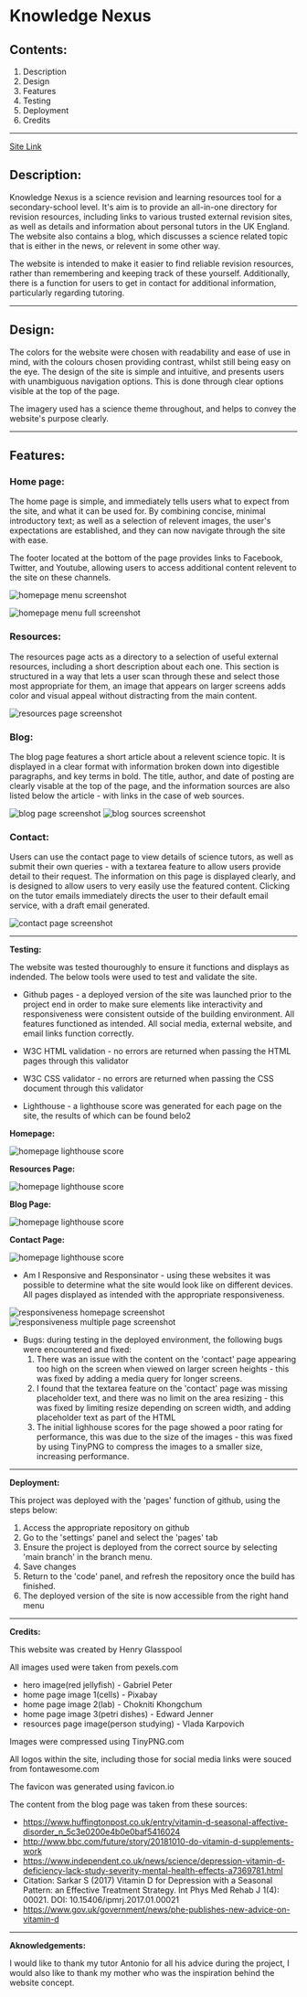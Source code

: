 # Knowledge Nexus

## Contents:
1. Description
2. Design
3. Features
4. Testing
5. Deployment
6. Credits

--------------

[Site Link](https://hglass07.github.io/portfolio-project-1/)

## Description:

Knowledge Nexus is a science revision and learning resources tool for a secondary-school level. It's aim is to provide an all-in-one directory for revision resources, including links to various trusted external revision sites, as well as details and information about personal tutors in the UK England. The website also contains a blog, which discusses a science related topic that is either in the news, or relevent in some other way. 

The website is intended to make it easier to find reliable revision resources, rather than remembering and keeping track of these yourself. Additionally, there is a function for users to get in contact for additional information, particularly regarding tutoring. 

--------------

## Design: 

The colors for the website were chosen with readability and ease of use in mind, with the colours chosen providing contrast, whilst still being easy on the eye. The design of the site is simple and intuitive, and presents users with unambiguous navigation options. This is done through clear options visible at the top of the page.

The imagery used has a science theme throughout, and helps to convey the website's purpose clearly.

--------------
## Features:

### Home page:

The home page is simple, and immediately tells users what to expect from the site, and what it can be used for. By combining concise, minimal introductory text; as well as a selection of relevent images, the user's expectations are established, and they can now navigate through the site with ease.

The footer located at the bottom of the page provides links to Facebook, Twitter, and Youtube, allowing users to access additional content relevent to the site on these channels.

![homepage menu screenshot](assets/images/screenshot-menu.png)

![homepage menu full screenshot](assets/images/screenshot-home.png)

### Resources:

The resources page acts as a directory to a selection of useful external resources, including a short description about each one. This section is structured in a way that lets a user scan through these and select those most appropriate for them, an image that appears on larger screens adds color and visual appeal without distracting from the main content.

![resources page screenshot](assets/images/screenshot-resources.png)

### Blog:

The blog page features a short article about a relevent science topic. It is displayed in a clear format with information broken down into digestible paragraphs, and key terms in bold. The title, author, and date of posting are clearly visable at the top of the page, and the information sources are also listed below the article - with links in the case of web sources.

![blog page screenshot](assets/images/screenshot-blog-text.png)
![blog sources screenshot](assets/images/screenshot-blog-sources.png)

### Contact:

Users can use the contact page to view details of science tutors, as well as submit their own queries - with a textarea feature to allow users provide detail to their request. The information on this page is displayed clearly, and is designed to allow users to very easily use the featured content. Clicking on the tutor emails immediately directs the user to their default email service, with a draft email generated.

![contact page screenshot](assets/images/screenshot-contact.png)

--------------
**Testing:**

The website was tested thouroughly to ensure it functions and displays as indended. The below tools were used to test and validate the site.

- Github pages - a deployed version of the site was launched prior to the project end in order to make sure elements like interactivity and responsiveness were consistent outside of the building environment. All 
                 features functioned as intended. All social media, external website, and email links function correctly.

- W3C HTML validation - no errors are returned when passing the HTML pages through this validator

- W3C CSS validator - no errors are returned when passing the CSS document through this validator

- Lighthouse - a lighthouse score was generated for each page on the site, the results of which can be found belo2

<b>Homepage:</b>

![homepage lighthouse score](assets/images/homepage-lighthouse.png)

<b>Resources Page:</b>

![homepage lighthouse score](assets/images/resources-lighthouse.png)

<b>Blog Page:</b>

![homepage lighthouse score](assets/images/blog-lighthouse.png)

<b>Contact Page:</b>

![homepage lighthouse score](assets/images/contact-lighthouse.png)


- Am I Responsive and Responsinator - using these websites it was possible to determine what the site would look like on different devices. All pages displayed as intended with the appropriate responsiveness.

![responsiveness homepage screenshot](assets/images/screenshot-responsiveness.png) ![responsiveness multiple page screenshot](assets/images/screenshot-responsiveness-2.png)

- Bugs: during testing in the deployed environment, the following bugs were encountered and fixed:
  1. There was an issue with the content on the 'contact' page appearing too high on the screen when viewed on larger screen heights - this was fixed by adding a media query for longer screens.
  2. I found that the textarea feature on the 'contact' page was missing placeholder text, and there was no limit on the area resizing - this was fixed by limiting resize depending on screen width, and adding         placeholder text as part of the HTML
  3. The initial lighhouse scores for the page showed a poor rating for performance, this was due to the size of the images - this was fixed by using TinyPNG to compress the images to a smaller size, increasing performance.

--------------
**Deployment:**

This project was deployed with the 'pages' function of github, using the steps below:

1. Access the appropriate repository on github
2. Go to the 'settings' panel and select the 'pages' tab
3. Ensure the project is deployed from the correct source by selecting 'main branch' in the branch menu.
4. Save changes
5. Return to the 'code' panel, and refresh the repository once the build has finished.
6. The deployed version of the site is now accessible from the right hand menu

--------------
**Credits:**

This website was created by Henry Glasspool

All images used were taken from pexels.com
- hero image(red jellyfish) - Gabriel Peter 
- home page image 1(cells) - Pixabay
- home page image 2(lab) - Chokniti Khongchum
- home page image 3(petri dishes) - Edward Jenner
- resources page image(person studying) - Vlada Karpovich

Images were compressed using TinyPNG.com

All logos within the site, including those for social media links were souced from fontawesome.com

The favicon was generated using favicon.io

The content from the blog page was taken from these sources:
- https://www.huffingtonpost.co.uk/entry/vitamin-d-seasonal-affective-disorder_n_5c3e0200e4b0e0baf5416024
- http://www.bbc.com/future/story/20181010-do-vitamin-d-supplements-work
- https://www.independent.co.uk/news/science/depression-vitamin-d-deficiency-lack-study-severity-mental-health-effects-a7369781.html
- Citation: Sarkar S (2017) Vitamin D for Depression with a Seasonal Pattern: an Effective Treatment Strategy. Int Phys Med Rehab J 1(4): 00021. DOI: 10.15406/ipmrj.2017.01.00021
- https://www.gov.uk/government/news/phe-publishes-new-advice-on-vitamin-d


--------------
**Aknowledgements:**

I would like to thank my tutor Antonio for all his advice during the project, I would also like to thank my mother who was the inspiration behind the website concept.


